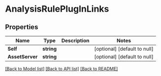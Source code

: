 # AnalysisRulePlugInLinks

## Properties
Name | Type | Description | Notes
------------ | ------------- | ------------- | -------------
**Self** | **string** |  | [optional] [default to null]
**AssetServer** | **string** |  | [optional] [default to null]

[[Back to Model list]](../README.md#documentation-for-models) [[Back to API list]](../README.md#documentation-for-api-endpoints) [[Back to README]](../README.md)


